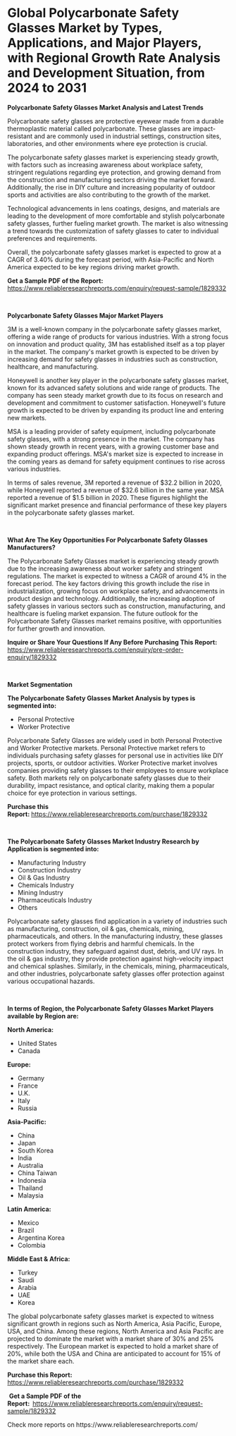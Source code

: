 <p><h1>Global Polycarbonate Safety Glasses Market by Types, Applications, and Major Players, with Regional Growth Rate Analysis and Development Situation, from 2024 to 2031</h1></p><p><strong>Polycarbonate Safety Glasses Market Analysis and Latest Trends</strong></p>
<p><p>Polycarbonate safety glasses are protective eyewear made from a durable thermoplastic material called polycarbonate. These glasses are impact-resistant and are commonly used in industrial settings, construction sites, laboratories, and other environments where eye protection is crucial.</p><p>The polycarbonate safety glasses market is experiencing steady growth, with factors such as increasing awareness about workplace safety, stringent regulations regarding eye protection, and growing demand from the construction and manufacturing sectors driving the market forward. Additionally, the rise in DIY culture and increasing popularity of outdoor sports and activities are also contributing to the growth of the market.</p><p>Technological advancements in lens coatings, designs, and materials are leading to the development of more comfortable and stylish polycarbonate safety glasses, further fueling market growth. The market is also witnessing a trend towards the customization of safety glasses to cater to individual preferences and requirements.</p><p>Overall, the polycarbonate safety glasses market is expected to grow at a CAGR of 3.40% during the forecast period, with Asia-Pacific and North America expected to be key regions driving market growth.</p></p>
<p><strong>Get a Sample PDF of the Report:&nbsp;</strong> <a href="https://www.reliableresearchreports.com/enquiry/request-sample/1829332">https://www.reliableresearchreports.com/enquiry/request-sample/1829332</a></p>
<p>&nbsp;</p>
<p><strong>Polycarbonate Safety Glasses Major Market Players</strong></p>
<p><p>3M is a well-known company in the polycarbonate safety glasses market, offering a wide range of products for various industries. With a strong focus on innovation and product quality, 3M has established itself as a top player in the market. The company's market growth is expected to be driven by increasing demand for safety glasses in industries such as construction, healthcare, and manufacturing. </p><p>Honeywell is another key player in the polycarbonate safety glasses market, known for its advanced safety solutions and wide range of products. The company has seen steady market growth due to its focus on research and development and commitment to customer satisfaction. Honeywell's future growth is expected to be driven by expanding its product line and entering new markets.</p><p>MSA is a leading provider of safety equipment, including polycarbonate safety glasses, with a strong presence in the market. The company has shown steady growth in recent years, with a growing customer base and expanding product offerings. MSA's market size is expected to increase in the coming years as demand for safety equipment continues to rise across various industries.</p><p>In terms of sales revenue, 3M reported a revenue of $32.2 billion in 2020, while Honeywell reported a revenue of $32.6 billion in the same year. MSA reported a revenue of $1.5 billion in 2020. These figures highlight the significant market presence and financial performance of these key players in the polycarbonate safety glasses market.</p></p>
<p>&nbsp;</p>
<p><strong>What Are The Key Opportunities For Polycarbonate Safety Glasses Manufacturers?</strong></p>
<p><p>The Polycarbonate Safety Glasses market is experiencing steady growth due to the increasing awareness about worker safety and stringent regulations. The market is expected to witness a CAGR of around 4% in the forecast period. The key factors driving this growth include the rise in industrialization, growing focus on workplace safety, and advancements in product design and technology. Additionally, the increasing adoption of safety glasses in various sectors such as construction, manufacturing, and healthcare is fueling market expansion. The future outlook for the Polycarbonate Safety Glasses market remains positive, with opportunities for further growth and innovation.</p></p>
<p><strong>Inquire or Share Your Questions If Any Before Purchasing This Report:</strong> <a href="https://www.reliableresearchreports.com/enquiry/pre-order-enquiry/1829332">https://www.reliableresearchreports.com/enquiry/pre-order-enquiry/1829332</a></p>
<p>&nbsp;</p>
<p><strong>Market Segmentation</strong></p>
<p><strong>The Polycarbonate Safety Glasses Market Analysis by types is segmented into:</strong></p>
<p><ul><li>Personal Protective</li><li>Worker Protective</li></ul></p>
<p><p>Polycarbonate Safety Glasses are widely used in both Personal Protective and Worker Protective markets. Personal Protective market refers to individuals purchasing safety glasses for personal use in activities like DIY projects, sports, or outdoor activities. Worker Protective market involves companies providing safety glasses to their employees to ensure workplace safety. Both markets rely on polycarbonate safety glasses due to their durability, impact resistance, and optical clarity, making them a popular choice for eye protection in various settings.</p></p>
<p><strong>Purchase this Report:&nbsp;</strong><a href="https://www.reliableresearchreports.com/purchase/1829332">https://www.reliableresearchreports.com/purchase/1829332</a></p>
<p>&nbsp;</p>
<p><strong>The Polycarbonate Safety Glasses Market Industry Research by Application is segmented into:</strong></p>
<p><ul><li>Manufacturing Industry</li><li>Construction Industry</li><li>Oil & Gas Industry</li><li>Chemicals Industry</li><li>Mining Industry</li><li>Pharmaceuticals Industry</li><li>Others</li></ul></p>
<p><p>Polycarbonate safety glasses find application in a variety of industries such as manufacturing, construction, oil & gas, chemicals, mining, pharmaceuticals, and others. In the manufacturing industry, these glasses protect workers from flying debris and harmful chemicals. In the construction industry, they safeguard against dust, debris, and UV rays. In the oil & gas industry, they provide protection against high-velocity impact and chemical splashes. Similarly, in the chemicals, mining, pharmaceuticals, and other industries, polycarbonate safety glasses offer protection against various occupational hazards.</p></p>
<p>&nbsp;</p>
<p><strong>In terms of Region, the Polycarbonate Safety Glasses Market Players available by Region are:</strong></p>
<p>
    <p> <strong> North America: </strong>
        <ul>
            <li>United States</li>
            <li>Canada</li>
        </ul>
        </p> 
    <p> <strong> Europe: </strong>
        <ul>
            <li>Germany</li>
            <li>France</li>
            <li>U.K.</li>
            <li>Italy</li>
            <li>Russia</li>
        </ul>
        </p> 
    <p> <strong> Asia-Pacific: </strong>
        <ul>
            <li>China</li>
            <li>Japan</li>
            <li>South Korea</li>
            <li>India</li>
            <li>Australia</li>
            <li>China Taiwan</li>
            <li>Indonesia</li>
            <li>Thailand</li>
            <li>Malaysia</li>
        </ul>
        </p> 
    <p> <strong> Latin America: </strong>
        <ul>
            <li>Mexico</li>
            <li>Brazil</li>
            <li>Argentina Korea</li>
            <li>Colombia</li>
        </ul>
        </p> 
    <p> <strong> Middle East & Africa: </strong>
        <ul>
            <li>Turkey</li>
            <li>Saudi</li>
            <li>Arabia</li>
            <li>UAE</li>
            <li>Korea</li>
        </ul>
    </p>
    </p>
<p><p>The global polycarbonate safety glasses market is expected to witness significant growth in regions such as North America, Asia Pacific, Europe, USA, and China. Among these regions, North America and Asia Pacific are projected to dominate the market with a market share of 30% and 25% respectively. The European market is expected to hold a market share of 20%, while both the USA and China are anticipated to account for 15% of the market share each.</p></p>
<p><strong>Purchase this Report: </strong><a href="https://www.reliableresearchreports.com/purchase/1829332">https://www.reliableresearchreports.com/purchase/1829332</a></p>
<p>&nbsp;<strong>Get a Sample PDF of the Report:&nbsp;&nbsp;</strong><a href="https://www.reliableresearchreports.com/enquiry/request-sample/1829332">https://www.reliableresearchreports.com/enquiry/request-sample/1829332</a></p>
<p><strong></strong></p>
<p>Check more reports on https://www.reliableresearchreports.com/</p>